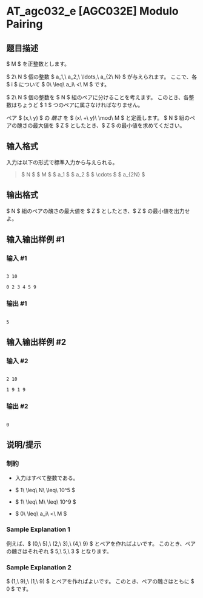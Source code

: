 # AT_agc032_e [AGC032E] Modulo Pairing

## 题目描述

[problemUrl]: https://atcoder.jp/contests/agc032/tasks/agc032_e

$ M $ を正整数とします。

$ 2\ N $ 個の整数 $ a_1,\ a_2,\ \ldots,\ a_{2\ N} $ が与えられます。 ここで、各 $ i $ について $ 0\ \leq\ a_i\ <\ M $ です。

$ 2\ N $ 個の整数を $ N $ 組のペアに分けることを考えます。 このとき、各整数はちょうど $ 1 $ つのペアに属さなければなりません。

ペア $ (x,\ y) $ の *醜さ* を $ (x\ +\ y)\ \mod\ M $ と定義します。 $ N $ 組のペアの醜さの最大値を $ Z $ としたとき、$ Z $ の最小値を求めてください。

## 输入格式

入力は以下の形式で標準入力から与えられる。

> $ N $ $ M $ $ a_1 $ $ a_2 $ $ \cdots $ $ a_{2N} $

## 输出格式

$ N $ 組のペアの醜さの最大値を $ Z $ としたとき、$ Z $ の最小値を出力せよ。

## 输入输出样例 #1

### 输入 #1

```
3 10
0 2 3 4 5 9
```

### 输出 #1

```
5
```

## 输入输出样例 #2

### 输入 #2

```
2 10
1 9 1 9
```

### 输出 #2

```
0
```

## 说明/提示

### 制約

- 入力はすべて整数である。
- $ 1\ \leq\ N\ \leq\ 10^5 $
- $ 1\ \leq\ M\ \leq\ 10^9 $
- $ 0\ \leq\ a_i\ <\ M $

### Sample Explanation 1

例えば、$ (0,\ 5),\ (2,\ 3),\ (4,\ 9) $ とペアを作ればよいです。 このとき、ペアの醜さはそれぞれ $ 5,\ 5,\ 3 $ となります。

### Sample Explanation 2

$ (1,\ 9),\ (1,\ 9) $ とペアを作ればよいです。 このとき、ペアの醜さはともに $ 0 $ です。